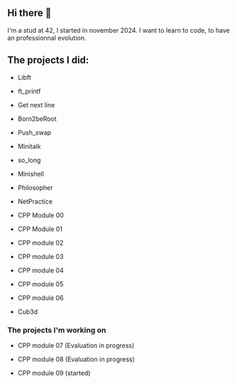 ## Hi there 👋

I'm a stud at 42, I started in november 2024.
I want to learn to code, to have an professionnal evolution.

## The projects I did:

- Libft
  
- ft_printf
  
- Get next line
  
- Born2beRoot
  
- Push_swap
  
- Minitalk
  
- so_long

- Minishell

- Philosopher

- NetPractice

- CPP Module 00

- CPP Module 01

- CPP module 02 

- CPP module 03

- CPP module 04

- CPP module 05

- CPP module 06

- Cub3d

### The projects I'm working on

- CPP module 07 (Evaluation in progress)

- CPP module 08 (Evaluation in progress)

- CPP module 09 (started)
<!--
**Dojo42/Dojo42** is a ✨ _special_ ✨ repository because its `README.md` (this file) appears on your GitHub profile.

Here are some ideas to get you started:

- 🔭 I’m currently working on ...
- 🌱 I’m currently learning ...
- 👯 I’m looking to collaborate on ...
- 🤔 I’m looking for help with ...
- 💬 Ask me about ...
- 📫 How to reach me: ...
- 😄 Pronouns: ...
- ⚡ Fun fact: ...
-->
